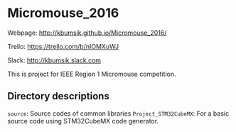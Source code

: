 # Micromouse_2016

Webpage: http://kbumsik.github.io/Micromouse_2016/

Trello: https://trello.com/b/nIOMXuWJ

Slack: http://kbumsik.slack.com

This is project for IEEE Region 1 Micromouse competition.

## Directory descriptions

`source`: Source codes of common libraries
`Project_STM32CubeMX`: For a basic source code using STM32CubeMX code generator.
